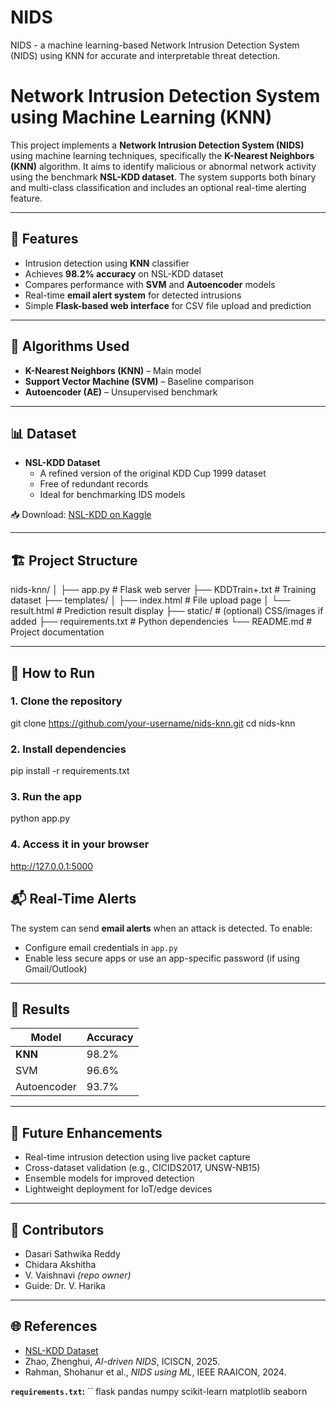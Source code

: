 # NIDS
NIDS - a machine learning-based Network Intrusion Detection System (NIDS) using KNN for accurate and interpretable threat detection.

# Network Intrusion Detection System using Machine Learning (KNN)

This project implements a **Network Intrusion Detection System (NIDS)** using machine learning techniques, specifically the **K-Nearest Neighbors (KNN)** algorithm. It aims to identify malicious or abnormal network activity using the benchmark **NSL-KDD dataset**. The system supports both binary and multi-class classification and includes an optional real-time alerting feature.

---

## 📌 Features

- Intrusion detection using **KNN** classifier
- Achieves **98.2% accuracy** on NSL-KDD dataset
- Compares performance with **SVM** and **Autoencoder** models
- Real-time **email alert system** for detected intrusions
- Simple **Flask-based web interface** for CSV file upload and prediction

---

## 🧠 Algorithms Used

- **K-Nearest Neighbors (KNN)** – Main model
- **Support Vector Machine (SVM)** – Baseline comparison
- **Autoencoder (AE)** – Unsupervised benchmark

---

## 📊 Dataset

- **NSL-KDD Dataset**
  - A refined version of the original KDD Cup 1999 dataset
  - Free of redundant records
  - Ideal for benchmarking IDS models

📥 Download: [NSL-KDD on Kaggle](https://www.kaggle.com/datasets/galaxyh/kddcup99)

---

## 🏗️ Project Structure

nids-knn/
│
├── app.py                    # Flask web server
├── KDDTrain+.txt             # Training dataset
├── templates/
│   ├── index.html            # File upload page
│   └── result.html           # Prediction result display
├── static/                   # (optional) CSS/images if added
├── requirements.txt          # Python dependencies
└── README.md                 # Project documentation


---

## 🚀 How to Run

### 1. Clone the repository


git clone https://github.com/your-username/nids-knn.git
cd nids-knn


### 2. Install dependencies


pip install -r requirements.txt


### 3. Run the app


python app.py


### 4. Access it in your browser


http://127.0.0.1:5000


## 📬 Real-Time Alerts

The system can send **email alerts** when an attack is detected.
To enable:

* Configure email credentials in `app.py`
* Enable less secure apps or use an app-specific password (if using Gmail/Outlook)

---

## 🧪 Results

| Model       | Accuracy |
| ----------- | -------- |
| **KNN**     | 98.2%    |
| SVM         | 96.6%    |
| Autoencoder | 93.7%    |

---

## 📌 Future Enhancements

* Real-time intrusion detection using live packet capture
* Cross-dataset validation (e.g., CICIDS2017, UNSW-NB15)
* Ensemble models for improved detection
* Lightweight deployment for IoT/edge devices

---

## 👥 Contributors

* Dasari Sathwika Reddy
* Chidara Akshitha
* V. Vaishnavi *(repo owner)*
* Guide: Dr. V. Harika

---

## 🌐 References

* [NSL-KDD Dataset](https://www.unb.ca/cic/datasets/nsl.html)
* Zhao, Zhenghui, *AI-driven NIDS*, ICISCN, 2025.
* Rahman, Shohanur et al., *NIDS using ML*, IEEE RAAICON, 2024.


**`requirements.txt`:**
``
flask
pandas
numpy
scikit-learn
matplotlib
seaborn




